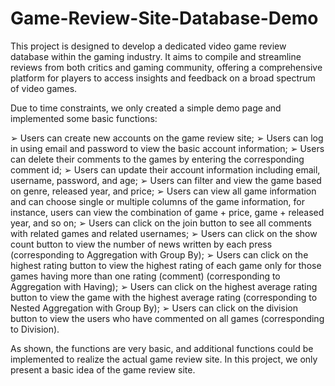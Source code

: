 # Game-Review-Site-Database-Demo

This project is designed to develop a dedicated video game review database within the gaming industry.
It aims to compile and streamline reviews from both critics and gaming community, offering a
comprehensive platform for players to access insights and feedback on a broad spectrum of video
games.


Due to time constraints, we only created a simple demo page and implemented some basic functions:

➢ Users can create new accounts on the game review site;
➢ Users can log in using email and password to view the basic account information;
➢ Users can delete their comments to the games by entering the corresponding comment id;
➢ Users can update their account information including email, username, password, and age;
➢ Users can filter and view the game based on genre, released year, and price;
➢ Users can view all game information and can choose single or multiple columns of the game
information, for instance, users can view the combination of game + price, game + released year,
and so on;
➢ Users can click on the join button to see all comments with related games and related
usernames;
➢ Users can click on the show count button to view the number of news written by each press
(corresponding to Aggregation with Group By);
➢ Users can click on the highest rating button to view the highest rating of each game only for
those games having more than one rating (comment) (corresponding to Aggregation with
Having);
➢ Users can click on the highest average rating button to view the game with the highest average
rating (corresponding to Nested Aggregation with Group By);
➢ Users can click on the division button to view the users who have commented on all games
(corresponding to Division).


As shown, the functions are very basic, and additional functions could be implemented to realize the
actual game review site. In this project, we only present a basic idea of the game review site.
